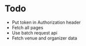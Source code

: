 # Todo

- Put token in Authorization header
- Fetch all pages
- Use batch request api
- Fetch venue and organizer data


